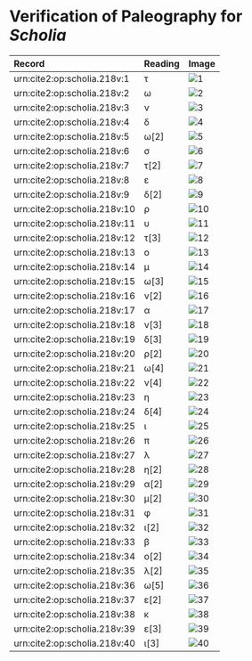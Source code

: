 # Verification of Paleography for *Scholia*

| Record | Reading | Image |
| :------------- | :------------- | :------------- |
| urn:cite2:op:scholia.218v:1 | τ | ![1](http://www.homermultitext.org/iipsrv?OBJ=IIP,1.0&FIF=/project/homer/pyramidal/VenA/VA218VN_0720.tif&RGN=0.2592,0.2302,0.01529,0.007054&WID=800&CVT=JPEG) |
| urn:cite2:op:scholia.218v:2 | ω | ![2](http://www.homermultitext.org/iipsrv?OBJ=IIP,1.0&FIF=/project/homer/pyramidal/VenA/VA218VN_0720.tif&RGN=0.2725,0.2308,0.01013,0.004703&WID=800&CVT=JPEG) |
| urn:cite2:op:scholia.218v:3 | ν | ![3](http://www.homermultitext.org/iipsrv?OBJ=IIP,1.0&FIF=/project/homer/pyramidal/VenA/VA218VN_0720.tif&RGN=0.2832,0.2303,0.008106,0.006501&WID=800&CVT=JPEG) |
| urn:cite2:op:scholia.218v:4 | δ | ![4](http://www.homermultitext.org/iipsrv?OBJ=IIP,1.0&FIF=/project/homer/pyramidal/VenA/VA218VN_0720.tif&RGN=0.2927,0.2296,0.01032,0.007192&WID=800&CVT=JPEG) |
| urn:cite2:op:scholia.218v:5 | ω[2] | ![5](http://www.homermultitext.org/iipsrv?OBJ=IIP,1.0&FIF=/project/homer/pyramidal/VenA/VA218VN_0720.tif&RGN=0.3067,0.2293,0.01032,0.007192&WID=800&CVT=JPEG) |
| urn:cite2:op:scholia.218v:6 | σ | ![6](http://www.homermultitext.org/iipsrv?OBJ=IIP,1.0&FIF=/project/homer/pyramidal/VenA/VA218VN_0720.tif&RGN=0.3172,0.2297,0.006817,0.007192&WID=800&CVT=JPEG) |
| urn:cite2:op:scholia.218v:7 | τ[2] | ![7](http://www.homermultitext.org/iipsrv?OBJ=IIP,1.0&FIF=/project/homer/pyramidal/VenA/VA218VN_0720.tif&RGN=0.3230,0.2245,0.01050,0.01369&WID=800&CVT=JPEG) |
| urn:cite2:op:scholia.218v:8 | ε | ![8](http://www.homermultitext.org/iipsrv?OBJ=IIP,1.0&FIF=/project/homer/pyramidal/VenA/VA218VN_0720.tif&RGN=0.3307,0.2292,0.005711,0.006639&WID=800&CVT=JPEG) |
| urn:cite2:op:scholia.218v:9 | δ[2] | ![9](http://www.homermultitext.org/iipsrv?OBJ=IIP,1.0&FIF=/project/homer/pyramidal/VenA/VA218VN_0720.tif&RGN=0.3379,0.2290,0.007369,0.006639&WID=800&CVT=JPEG) |
| urn:cite2:op:scholia.218v:10 | ρ | ![10](http://www.homermultitext.org/iipsrv?OBJ=IIP,1.0&FIF=/project/homer/pyramidal/VenA/VA218VN_0720.tif&RGN=0.3434,0.2296,0.009396,0.01134&WID=800&CVT=JPEG) |
| urn:cite2:op:scholia.218v:11 | υ | ![11](http://www.homermultitext.org/iipsrv?OBJ=IIP,1.0&FIF=/project/homer/pyramidal/VenA/VA218VN_0720.tif&RGN=0.3500,0.2289,0.009764,0.006362&WID=800&CVT=JPEG) |
| urn:cite2:op:scholia.218v:12 | τ[3] | ![12](http://www.homermultitext.org/iipsrv?OBJ=IIP,1.0&FIF=/project/homer/pyramidal/VenA/VA218VN_0720.tif&RGN=0.3565,0.2297,0.007553,0.007607&WID=800&CVT=JPEG) |
| urn:cite2:op:scholia.218v:13 | ο | ![13](http://www.homermultitext.org/iipsrv?OBJ=IIP,1.0&FIF=/project/homer/pyramidal/VenA/VA218VN_0720.tif&RGN=0.3613,0.2299,0.005895,0.005947&WID=800&CVT=JPEG) |
| urn:cite2:op:scholia.218v:14 | μ | ![14](http://www.homermultitext.org/iipsrv?OBJ=IIP,1.0&FIF=/project/homer/pyramidal/VenA/VA218VN_0720.tif&RGN=0.3668,0.2290,0.01290,0.006639&WID=800&CVT=JPEG) |
| urn:cite2:op:scholia.218v:15 | ω[3] | ![15](http://www.homermultitext.org/iipsrv?OBJ=IIP,1.0&FIF=/project/homer/pyramidal/VenA/VA218VN_0720.tif&RGN=0.3782,0.2299,0.01050,0.004979&WID=800&CVT=JPEG) |
| urn:cite2:op:scholia.218v:16 | ν[2] | ![16](http://www.homermultitext.org/iipsrv?OBJ=IIP,1.0&FIF=/project/homer/pyramidal/VenA/VA218VN_0720.tif&RGN=0.3871,0.2290,0.009396,0.005671&WID=800&CVT=JPEG) |
| urn:cite2:op:scholia.218v:17 | α | ![17](http://www.homermultitext.org/iipsrv?OBJ=IIP,1.0&FIF=/project/homer/pyramidal/VenA/VA218VN_0720.tif&RGN=0.3954,0.2239,0.009211,0.01120&WID=800&CVT=JPEG) |
| urn:cite2:op:scholia.218v:18 | ν[3] | ![18](http://www.homermultitext.org/iipsrv?OBJ=IIP,1.0&FIF=/project/homer/pyramidal/VenA/VA218VN_0720.tif&RGN=0.4033,0.2289,0.009211,0.005533&WID=800&CVT=JPEG) |
| urn:cite2:op:scholia.218v:19 | δ[3] | ![19](http://www.homermultitext.org/iipsrv?OBJ=IIP,1.0&FIF=/project/homer/pyramidal/VenA/VA218VN_0720.tif&RGN=0.4116,0.2277,0.009764,0.006501&WID=800&CVT=JPEG) |
| urn:cite2:op:scholia.218v:20 | ρ[2] | ![20](http://www.homermultitext.org/iipsrv?OBJ=IIP,1.0&FIF=/project/homer/pyramidal/VenA/VA218VN_0720.tif&RGN=0.4169,0.2277,0.007553,0.01591&WID=800&CVT=JPEG) |
| urn:cite2:op:scholia.218v:21 | ω[4] | ![21](http://www.homermultitext.org/iipsrv?OBJ=IIP,1.0&FIF=/project/homer/pyramidal/VenA/VA218VN_0720.tif&RGN=0.4230,0.2289,0.009211,0.005947&WID=800&CVT=JPEG) |
| urn:cite2:op:scholia.218v:22 | ν[4] | ![22](http://www.homermultitext.org/iipsrv?OBJ=IIP,1.0&FIF=/project/homer/pyramidal/VenA/VA218VN_0720.tif&RGN=0.4311,0.2286,0.009211,0.005947&WID=800&CVT=JPEG) |
| urn:cite2:op:scholia.218v:23 | η | ![23](http://www.homermultitext.org/iipsrv?OBJ=IIP,1.0&FIF=/project/homer/pyramidal/VenA/VA218VN_0720.tif&RGN=0.2675,0.2411,0.01105,0.009544&WID=800&CVT=JPEG) |
| urn:cite2:op:scholia.218v:24 | δ[4] | ![24](http://www.homermultitext.org/iipsrv?OBJ=IIP,1.0&FIF=/project/homer/pyramidal/VenA/VA218VN_0720.tif&RGN=0.2771,0.2383,0.01124,0.01093&WID=800&CVT=JPEG) |
| urn:cite2:op:scholia.218v:25 | ι | ![25](http://www.homermultitext.org/iipsrv?OBJ=IIP,1.0&FIF=/project/homer/pyramidal/VenA/VA218VN_0720.tif&RGN=0.2865,0.2443,0.005711,0.007192&WID=800&CVT=JPEG) |
| urn:cite2:op:scholia.218v:26 | π | ![26](http://www.homermultitext.org/iipsrv?OBJ=IIP,1.0&FIF=/project/homer/pyramidal/VenA/VA218VN_0720.tif&RGN=0.2913,0.2441,0.008843,0.005118&WID=800&CVT=JPEG) |
| urn:cite2:op:scholia.218v:27 | λ | ![27](http://www.homermultitext.org/iipsrv?OBJ=IIP,1.0&FIF=/project/homer/pyramidal/VenA/VA218VN_0720.tif&RGN=0.2986,0.2425,0.009580,0.009959&WID=800&CVT=JPEG) |
| urn:cite2:op:scholia.218v:28 | η[2] | ![28](http://www.homermultitext.org/iipsrv?OBJ=IIP,1.0&FIF=/project/homer/pyramidal/VenA/VA218VN_0720.tif&RGN=0.3053,0.2404,0.007922,0.007192&WID=800&CVT=JPEG) |
| urn:cite2:op:scholia.218v:29 | α[2] | ![29](http://www.homermultitext.org/iipsrv?OBJ=IIP,1.0&FIF=/project/homer/pyramidal/VenA/VA218VN_0720.tif&RGN=0.3248,0.2425,0.007922,0.006224&WID=800&CVT=JPEG) |
| urn:cite2:op:scholia.218v:30 | μ[2] | ![30](http://www.homermultitext.org/iipsrv?OBJ=IIP,1.0&FIF=/project/homer/pyramidal/VenA/VA218VN_0720.tif&RGN=0.3325,0.2430,0.007922,0.007607&WID=800&CVT=JPEG) |
| urn:cite2:op:scholia.218v:31 | φ | ![31](http://www.homermultitext.org/iipsrv?OBJ=IIP,1.0&FIF=/project/homer/pyramidal/VenA/VA218VN_0720.tif&RGN=0.3405,0.2396,0.008106,0.01272&WID=800&CVT=JPEG) |
| urn:cite2:op:scholia.218v:32 | ι[2] | ![32](http://www.homermultitext.org/iipsrv?OBJ=IIP,1.0&FIF=/project/homer/pyramidal/VenA/VA218VN_0720.tif&RGN=0.3476,0.2427,0.005158,0.006224&WID=800&CVT=JPEG) |
| urn:cite2:op:scholia.218v:33 | β | ![33](http://www.homermultitext.org/iipsrv?OBJ=IIP,1.0&FIF=/project/homer/pyramidal/VenA/VA218VN_0720.tif&RGN=0.3532,0.2422,0.007922,0.005947&WID=800&CVT=JPEG) |
| urn:cite2:op:scholia.218v:34 | ο[2] | ![34](http://www.homermultitext.org/iipsrv?OBJ=IIP,1.0&FIF=/project/homer/pyramidal/VenA/VA218VN_0720.tif&RGN=0.3589,0.2429,0.004974,0.004149&WID=800&CVT=JPEG) |
| urn:cite2:op:scholia.218v:35 | λ[2] | ![35](http://www.homermultitext.org/iipsrv?OBJ=IIP,1.0&FIF=/project/homer/pyramidal/VenA/VA218VN_0720.tif&RGN=0.3605,0.2419,0.009948,0.008714&WID=800&CVT=JPEG) |
| urn:cite2:op:scholia.218v:36 | ω[5] | ![36](http://www.homermultitext.org/iipsrv?OBJ=IIP,1.0&FIF=/project/homer/pyramidal/VenA/VA218VN_0720.tif&RGN=0.3692,0.2429,0.008290,0.004841&WID=800&CVT=JPEG) |
| urn:cite2:op:scholia.218v:37 | ε[2] | ![37](http://www.homermultitext.org/iipsrv?OBJ=IIP,1.0&FIF=/project/homer/pyramidal/VenA/VA218VN_0720.tif&RGN=0.3768,0.2429,0.005895,0.004841&WID=800&CVT=JPEG) |
| urn:cite2:op:scholia.218v:38 | κ | ![38](http://www.homermultitext.org/iipsrv?OBJ=IIP,1.0&FIF=/project/homer/pyramidal/VenA/VA218VN_0720.tif&RGN=0.3819,0.2404,0.01087,0.008990&WID=800&CVT=JPEG) |
| urn:cite2:op:scholia.218v:39 | ε[3] | ![39](http://www.homermultitext.org/iipsrv?OBJ=IIP,1.0&FIF=/project/homer/pyramidal/VenA/VA218VN_0720.tif&RGN=0.3909,0.2425,0.007001,0.005533&WID=800&CVT=JPEG) |
| urn:cite2:op:scholia.218v:40 | ι[3] | ![40](http://www.homermultitext.org/iipsrv?OBJ=IIP,1.0&FIF=/project/homer/pyramidal/VenA/VA218VN_0720.tif&RGN=0.3961,0.2427,0.005895,0.005533&WID=800&CVT=JPEG) |
